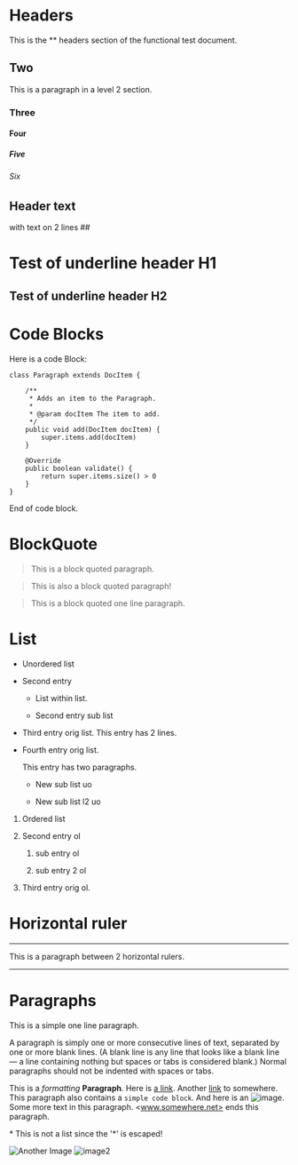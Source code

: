 <!--
    This is a comment!
-->
# Headers

This is the ** headers section of the functional test document.

## Two

This is a paragraph in a level 2 section.

### Three

#### Four

##### Five

###### Six

## Header text
with text on 2 lines ##

Test of underline header H1
===========================

Test of underline header H2
---------------------------


# Code Blocks

Here is a code Block:

    class Paragraph extends DocItem {

        /**
         * Adds an item to the Paragraph.
         *
         * @param docItem The item to add.
         */
        public void add(DocItem docItem) {
            super.items.add(docItem)
        }

        @Override
        public boolean validate() {
            return super.items.size() > 0
        }
    }

End of code block.

# BlockQuote

> This is
> a block
> quoted paragraph.

> This is also
  a block quoted
  paragraph!

> This is a block quoted one line paragraph.

# List

* Unordered list

* Second entry

  * List within list.

  * Second entry sub list

* Third entry orig list.
  This entry has 2 lines.

* Fourth entry orig list.

  This entry has two paragraphs.

  * New sub list uo

  * New sub list l2 uo

1. Ordered list

2. Second entry ol

   1. sub entry ol

   2. sub entry 2 ol

3. Third entry orig ol.

# Horizontal ruler

---

This is a paragraph between 2 horizontal rulers.

---

# Paragraphs

This is a simple one line paragraph.

A paragraph is simply one or more consecutive lines of text, separated by one or more blank lines.
(A blank line is any line that looks like a blank line — a line containing nothing but spaces or
tabs is considered blank.) Normal paragraphs should not be indented with spaces or tabs.

This is a _formatting_ __Paragraph__. Here is [a link](http://to.somewhere.net/). Another [link] to somewhere. This paragraph
also contains a `simple code block`. And here is an ![image](http://groovy.codehaus.org/images/groovy-logo-medium.png).
Some more text in this paragraph. <www.somewhere.net> ends this paragraph.

\* This is not a list since the \'\*\' is escaped!

![Another Image](http://www.natusoft.se/Natusoft/Startsida_files/Skarmavbild%202009-12-12%20kl.%2017.40.40.jpg) ![image2]

[link]: http://to.somewhere.net/ "This links to somewhere on the net"

[image2]: http://groovy.codehaus.org/images/groovy-logo-medium.png

